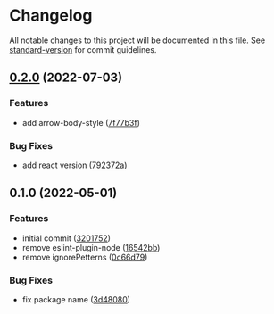 # Changelog

All notable changes to this project will be documented in this file. See [standard-version](https://github.com/conventional-changelog/standard-version) for commit guidelines.

## [0.2.0](https://github.com/stardust-configs/eslint-config/compare/v0.1.0...v0.2.0) (2022-07-03)

### Features

- add arrow-body-style ([7f77b3f](https://github.com/stardust-configs/eslint-config/commit/7f77b3f5131f9e5e6e45bef75f607cd163b79103))

### Bug Fixes

- add react version ([792372a](https://github.com/stardust-configs/eslint-config/commit/792372a17caafb74fa6f10f0766c417225eda02f))

## 0.1.0 (2022-05-01)

### Features

- initial commit ([3201752](https://github.com/stardust-configs/eslint-config/commit/320175263455dcf0bbac0d4ffb6415f1371e1abe))
- remove eslint-plugin-node ([16542bb](https://github.com/stardust-configs/eslint-config/commit/16542bb267f07795d7ad1a69abccd0c10cff0aa7))
- remove ignorePetterns ([0c66d79](https://github.com/stardust-configs/eslint-config/commit/0c66d7953eea32709204a80d8a8dae2d612db3d9))

### Bug Fixes

- fix package name ([3d48080](https://github.com/stardust-configs/eslint-config/commit/3d480800565bee7db4db622822688925fe7028f9))
